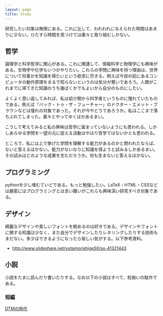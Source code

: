 ```yaml
---
layout: page
title: Study
---
```



研究したい対象は無限にある。これに比して、われわれに与えられた時間はあまりに少ない。ひたすら時間を見つけては粛々と取り組むしかない。


## 哲学
論理学と科学哲学に関心がある。これに関連して、情報科学と物理学にも興味がある。生物学や化学もいつかやりたい。これらの学問に興味を持つ理由は、世界について何事かを知識を得たいという欲求に尽きる。例えば今目の前にあるコンピュータの動作原理をまるで知らないというのは気分が悪いであろう。人類がこれまでに得てきた知識のうち幾ばくかでもよいから自分のものにしたい。

よくよく思い返してみれば、私は幼少期から科学者というものに憧れていたものである。例えば「バック・トゥ・ザ・フューチャー」のドクター・エメット・ブラウンなどは憧れの対象であった。それが今やどうであろうか。私はここまで落ちぶれてしまった。粛々とやってゆくほかあるまい。

こうして考えてみると私の興味は哲学に留まっていないようにも思われる。しかしあらゆる学問を一望の元に捉える活動はやはり哲学ではないかとも思われる。

ところで、私には上で挙げた学問を理解する能力があるのかと問われたならば、ないと答えるほかない。能力がないなりに知識を得ようと試みるしかあるまい。その試みはどのような成果を生むだろうか。何も生まないと答えるほかない。


## プログラミング
pythonを少し嗜むていどである。もっと勉強したい。LaTeX・HTML・CSSなどは厳密にはプログラミングとは言い難いがこれらも興味深い研究すべき対象である。


## デザイン
綺麗なデザインや美しいフォントを眺めるのは好きである。デザインやフォントに関する知識は少なく、また自分でデザインしたりレタリングしたりする技術もまだない。多少はできるようになったら愉しい気がする。以下参考資料。

* <http://www.slideshare.net/yutamorishige50/ss-41321443>


## 小説
小説をたまに読んだり書いたりする。なお以下の小説はすべて、粒揃いの駄作である。

### 短編
[DTMの時代](dtm-no-zidai)
